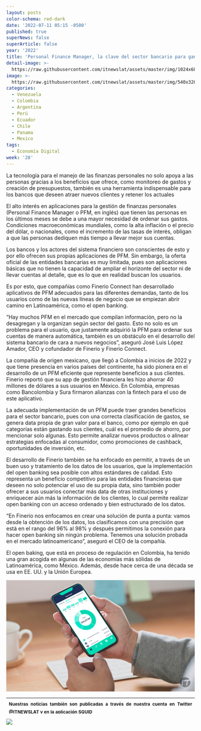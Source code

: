 ```yaml
---
layout: posts
color-schema: red-dark
date: '2022-07-11 05:15 -0500'
published: true
superNews: false
superArticle: false
year: '2022'
title: 'Personal Finance Manager, la clave del sector bancario para ganar el mercado'
detail-image: >-
  https://raw.githubusercontent.com/itnewslat/assets/master/img/1024x680/Personal-Finance-Manager-g.jpg
image: >-
  https://raw.githubusercontent.com/itnewslat/assets/master/img/540x320/Personal-Finance-Manager-p.jpg
categories:
  - Venezuela
  - Colombia
  - Argentina
  - Perú
  - Ecuador
  - Chile
  - Panama
  - Mexico
tags:
  - Economía Digital
week: '28'
---
```

La tecnología para el manejo de las finanzas personales no solo apoya a las personas gracias a los beneficios que ofrece, como monitoreo de gastos y creación de presupuestos, también es una herramienta indispensable para los bancos que deseen atraer nuevos clientes y retener los actuales  

El alto interés en aplicaciones para la gestión de finanzas personales (Personal Finance Manager o PFM, en inglés) que tienen las personas en los últimos meses se debe a una mayor necesidad de ordenar sus gastos. Condiciones macroeconómicas mundiales, como la alta inflación o el precio del dólar, o nacionales, como el incremento de las tasas de interés, obligan a que las personas dediquen más tiempo a llevar mejor sus cuentas. 

Los bancos y los actores del sistema financiero son conscientes de esto y por ello ofrecen sus propias aplicaciones de PFM. Sin embargo, la oferta oficial de las entidades bancarias es muy limitada, pues son aplicaciones básicas que no tienen la capacidad de ampliar el horizonte del sector ni de llevar cuentas al detalle, que es lo que en realidad buscan los usuarios. 

Es por esto, que compañías como Finerio Connect han desarrollado aplicativos de PFM adecuados para las diferentes demandas, tanto de los usuarios como de las nuevas líneas de negocio que se empiezan abrir camino en Latinoamérica, como el open banking. 

“Hay muchos PFM en el mercado que compilan información, pero no la desagregan y la organizan según sector del gasto. Esto no solo es un problema para el usuario, que justamente adquirió la PFM para ordenar sus cuentas de manera automática, también es un obstáculo en el desarrollo del sistema bancario de cara a nuevos negocios”, aseguró José Luis López Amador, CEO y cofundador de Finerio y Finerio Connect. 

La compañía de origen mexicano, que llegó a Colombia a inicios de 2022 y que tiene presencia en varios países del continente, ha sido pionera en el desarrollo de un PFM eficiente que represente beneficios a sus clientes. Finerio reportó que su app de gestión financiera les hizo ahorrar 40 millones de dólares a sus usuarios en México. En Colombia, empresas como Bancolombia y Sura firmaron alianzas con la fintech para el uso de este aplicativo. 

La adecuada implementación de un PFM puede traer grandes beneficios para el sector bancario, pues con una correcta clasificación de gastos, se genera data propia de gran valor para el banco, como por ejemplo en qué categorías están gastando sus clientes, cuál es el promedio de ahorro, por mencionar solo algunas. Esto permite analizar nuevos productos o alinear estrategias enfocadas al consumidor, como promociones de cashback, oportunidades de inversión, etc. 

El desarrollo de Finerio también se ha enfocado en permitir, a través de un buen uso y tratamiento de los datos de los usuarios, que la implementación del open banking sea posible con altos estándares de calidad. Esto representa un beneficio competitivo para las entidades financieras que deseen no solo potenciar el uso de su propia data, sino también poder ofrecer a sus usuarios conectar más data de otras instituciones y enriquecer aún más la información de los clientes, lo cual permite realizar open banking con un acceso ordenado y bien estructurado de los datos. 

“En Finerio nos enfocamos en crear una solución de punta a punta: vamos desde la obtención de los datos, los clasificamos con una precisión que está en el rango del 96% al 98% y después permitimos la conexión para hacer open banking sin ningún problema. Tenemos una solución probada en el mercado latinoamericano”, aseguró el CEO de la compañía. 

El open baking, que está en proceso de regulación en Colombia, ha tenido una gran acogida en algunas de las economías más sólidas de Latinoamérica, como México. Además, desde hace cerca de una década se usa en EE. UU. y la Unión Europea.

![](https://raw.githubusercontent.com/itnewslat/assets/master/img/540x320/Personal-Finance-Manager-p.jpg)

<table style="height: 42px;" width="569">
<tbody>
<tr>
<td style="text-align: justify;"><sub><strong>Nuestras noticias también son publicadas a través de nuestra cuenta en Twitter <a href="https://twitter.com/itnewslat?lang=es">@ITNEWSLAT</a> y en la aplicación <a href="https://squidapp.co/en/">SQUID</a></strong></sub></td>
</tr>
</tbody>
</table>

<img src="https://tracker.metricool.com/c3po.jpg?hash=56f88a41e39ab42c063cc51676587a04"/>